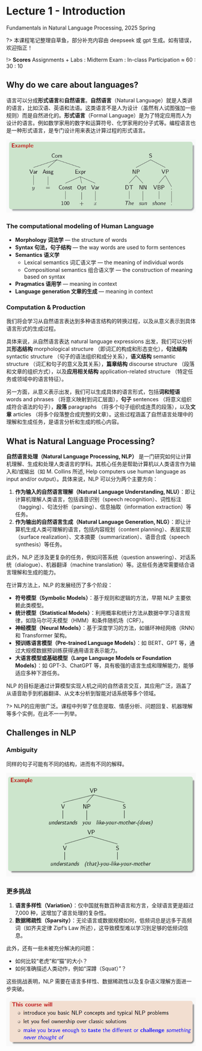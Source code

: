 # Lecture 1 - Introduction
Fundamentals in Natural Language Processing, 2025 Spring

?> 本课程笔记整理自草鱼，部分补充内容由 deepseek 或 gpt 生成。如有错误，欢迎指正！

!> **Scores** Assignments + Labs : Midterm Exam : In-class Participation ≈ 60 : 30 : 10

## Why do we care about languages?

语言可以分成**形式语言**和**自然语言**。**自然语言**（Natural Language）就是人类讲的语言，比如汉语、英语和法语。这类语言不是人为设计（虽然有人试图强加一些规则）而是自然进化的。**形式语言**（Formal Language）是为了特定应用而人为设计的语言。例如数学家用的数字和运算符号、化学家用的分子式等。编程语言也是一种形式语言，是专门设计用来表达计算过程的形式语言。

![alt text](1742031746086.png ':size=60%')

### The computational modeling of Human Language
* **Morphology 词法学** — the structure of words
* **Syntax 句法，句子结构** — the way words are used to form sentences
* **Semantics 语义学**
  + Lexical semantics 词汇语义学 — the meaning of individual words
  + Compositional semantics 组合语义学 — the construction of meaning based on syntax
* **Pragmatics 语用学** — meaning in context
* **Language generation 文章的生成** — meaning in context

### Computation & Production
我们将会学习从自然语言表达到多种语言结构的转换过程，以及从意义表示到具体语言形式的生成过程。

具体来说，从自然语言表达 natural language expressions 出发，我们可以分析其**形态结构** morphological structure （即词汇的构成和形态变化），**句法结构** syntactic structure （句子的语法组织和成分关系），**语义结构** semantic structure （词汇和句子的意义及其关系），**篇章结构** discourse structure （段落和文章的组织方式），以及**应用相关结构** application-related structure （特定任务或领域中的语言特征）。

另一方面，从意义表示出发，我们可以生成具体的语言形式，包括**词和短语** words and phrases （将意义映射到词汇层面），**句子** sentences （将意义组织成符合语法的句子），**段落** paragraphs （将多个句子组织成连贯的段落），以及**文章** articles （将多个段落整合成完整的文章）。这些过程涵盖了自然语言处理中的理解和生成任务，是语言分析和生成的核心内容。

## What is Natural Language Processing?

**自然语言处理（Natural Language Processing, NLP）** 是一门研究如何让计算机理解、生成和处理人类语言的学科。其核心任务是帮助计算机以人类语言作为输入和/或输出（如 M. Collins 所述, Help computers use human language as input and/or output）。具体来说，NLP 可以分为两个主要方向：  
1. **作为输入的自然语言理解（Natural Language Understanding, NLU）**：即让计算机理解人类语言，包括语音识别（speech recognition）、词性标注（tagging）、句法分析（parsing）、信息抽取（information extraction）等任务。  
2. **作为输出的自然语言生成（Natural Language Generation, NLG）**：即让计算机生成人类可理解的语言，包括内容规划（content planning）、表层实现（surface realization）、文本摘要（summarization）、语音合成（speech synthesis）等任务。  

此外，NLP 还涉及更复杂的任务，例如问答系统（question answering）、对话系统（dialogue）、机器翻译（machine translation）等。这些任务通常需要结合语言理解和生成的能力。  

在计算方法上，NLP 的发展经历了多个阶段：  
- **符号模型（Symbolic Models）**：基于规则和逻辑的方法，早期 NLP 主要依赖此类模型。  
- **统计模型（Statistical Models）**：利用概率和统计方法从数据中学习语言规律，如隐马尔可夫模型（HMM）和条件随机场（CRF）。  
- **神经模型（Neural Models）**：基于深度学习的方法，如循环神经网络（RNN）和 Transformer 架构。  
- **预训练语言模型（Pre-trained Language Models）**：如 BERT、GPT 等，通过大规模数据预训练获得通用语言表示能力。  
- **大语言模型或基础模型（Large Language Models or Foundation Models）**：如 GPT-3、ChatGPT 等，具有极强的语言生成和理解能力，能够适应多种下游任务。  

NLP 的目标是通过计算模型实现人机之间的自然语言交互，其应用广泛，涵盖了从语音助手到机器翻译、从文本分析到智能对话系统等多个领域。

?> NLP的应用很广泛。课程中列举了信息提取、情感分析、问题回复、机器理解等多个实例，在此不一一列举。

## Challenges in NLP
### Ambiguity
同样的句子可能有不同的结构，进而有不同的解释。

![alt text](1742037782308.png ':size=60%')

### 更多挑战

1. **语言多样性（Variation）**：仅中国就有数百种语言和方言，全球语言更是超过 7,000 种，这增加了语言处理的复杂性。  
2. **数据稀疏性（Sparsity）**：无论语言或数据规模如何，低频词总是远多于高频词（如齐夫定律 Zipf’s Law 所述），这导致模型难以学习到足够的低频词信息。  

此外，还有一些未被充分解决的问题：  
- 如何比较“老虎”和“猫”的大小？  
- 如何准确描述人类动作，例如“深蹲（Squat）”？  

这些挑战表明，NLP 需要在语言多样性、数据稀疏性以及复杂语义理解方面进一步突破。

![alt text](1742038098620.png ':size=60%')

